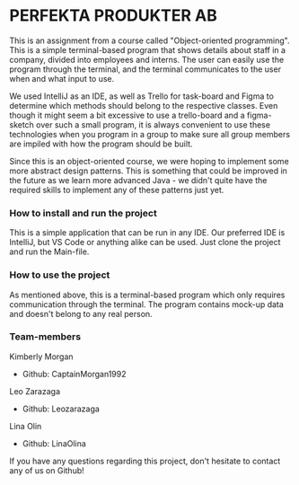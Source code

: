 # PERFEKTA PRODUKTER AB

This is an assignment from a course called "Object-oriented programming". This is a 
simple terminal-based program that shows details about staff in a company, 
divided into employees and interns. The user can easily use the program through the
terminal, and the terminal communicates to the user when and what input to use.  

We used IntelliJ as an IDE, as well as Trello for task-board and Figma to determine 
which methods should belong to the respective classes. 
Even though it might seem a bit excessive to use a trello-board and a figma-sketch over
such a small program, it is always convenient to use these technologies 
when you program in a group to make sure all group members are impiled with how the program should be built.

Since this is an object-oriented course, we were hoping to implement some more abstract design patterns.
This is something that could be improved in the future as we learn more advanced Java - we didn't quite have the required skills
to implement any of these patterns just yet. 

### How to install and run the project

This is  a simple application that can be run in any IDE. Our preferred IDE is IntelliJ, but VS Code or
anything alike can be used. Just clone the project and run the Main-file. 

### How to use the project

As mentioned above, this is a terminal-based program which only requires communication 
through the terminal. The program contains mock-up data and doesn't belong to any real person. 

### Team-members

Kimberly Morgan 
- Github: CaptainMorgan1992

Leo Zarazaga
- Github: Leozarazaga

Lina Olin
- Github: LinaOlina


If you have any questions regarding this project, don't hesitate to contact any of us on Github!


